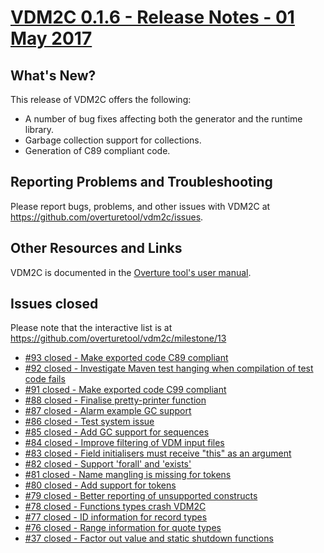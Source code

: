 # [VDM2C 0.1.6 - Release Notes - 01 May 2017](https://github.com/overturetool/vdm2c/milestone/13)

## What's New?

This release of VDM2C offers the following:

* A number of bug fixes affecting both the generator and the runtime library.
* Garbage collection support for collections.
* Generation of C89 compliant code.

## Reporting Problems and Troubleshooting

Please report bugs, problems, and other issues with VDM2C at <https://github.com/overturetool/vdm2c/issues>.

## Other Resources and Links

VDM2C is documented in the [Overture tool's user manual](http://overturetool.org/documentation/manuals.html).


## Issues closed

Please note that the interactive list is at <https://github.com/overturetool/vdm2c/milestone/13>
* [#93 closed - Make exported code C89 compliant](https://github.com/overturetool/vdm2c/issues/93)
* [#92 closed - Investigate Maven test hanging when compilation of test code fails](https://github.com/overturetool/vdm2c/issues/92)
* [#91 closed - Make exported code C99 compliant](https://github.com/overturetool/vdm2c/issues/91)
* [#88 closed - Finalise pretty-printer function](https://github.com/overturetool/vdm2c/issues/88)
* [#87 closed - Alarm example GC support](https://github.com/overturetool/vdm2c/issues/87)
* [#86 closed - Test system issue](https://github.com/overturetool/vdm2c/issues/86)
* [#85 closed - Add GC support for sequences](https://github.com/overturetool/vdm2c/issues/85)
* [#84 closed - Improve filtering of VDM input files](https://github.com/overturetool/vdm2c/issues/84)
* [#83 closed - Field initialisers must receive "this" as an argument](https://github.com/overturetool/vdm2c/issues/83)
* [#82 closed - Support 'forall' and 'exists'](https://github.com/overturetool/vdm2c/issues/82)
* [#81 closed - Name mangling is missing for tokens](https://github.com/overturetool/vdm2c/issues/81)
* [#80 closed - Add support for tokens](https://github.com/overturetool/vdm2c/issues/80)
* [#79 closed - Better reporting of unsupported constructs](https://github.com/overturetool/vdm2c/issues/79)
* [#78 closed - Functions types crash VDM2C](https://github.com/overturetool/vdm2c/issues/78)
* [#77 closed - ID information for record types](https://github.com/overturetool/vdm2c/issues/77)
* [#76 closed - Range information for quote types](https://github.com/overturetool/vdm2c/issues/76)
* [#37 closed - Factor out value and static shutdown functions](https://github.com/overturetool/vdm2c/issues/37)
